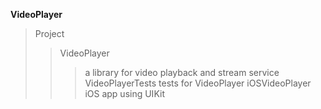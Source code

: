 **VideoPlayer**

> Project
>>VideoPlayer
>>>a library for video playback and stream service
>>VideoPlayerTests
>>>tests for VideoPlayer
>>iOSVideoPlayer
>>>iOS app using UIKit
